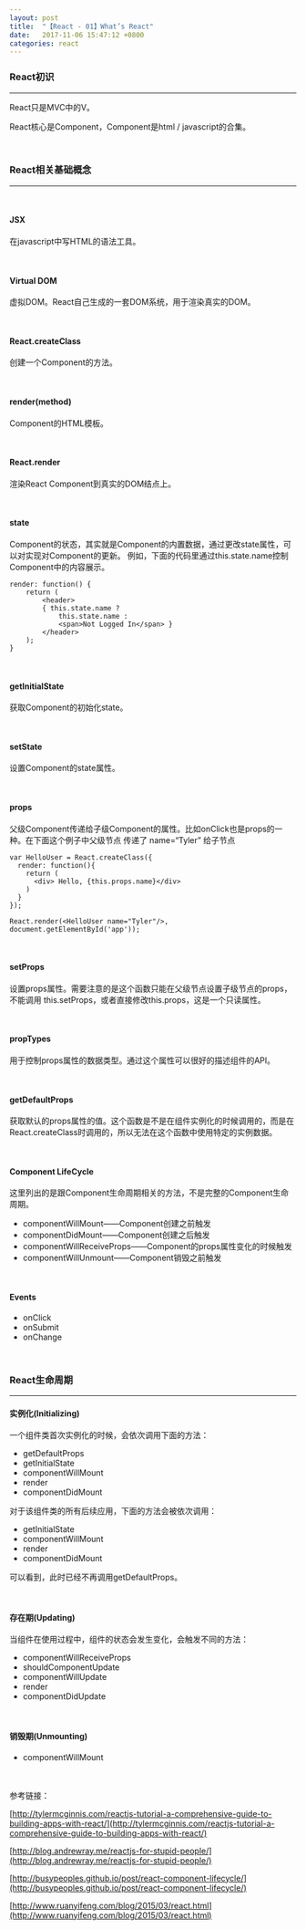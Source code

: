 ```yaml
---
layout: post
title:  "【React - 01】What’s React"
date:   2017-11-06 15:47:12 +0800
categories: react
---
```


### React初识
---
React只是MVC中的V。

React核心是Component，Component是html / javascript的合集。

<br />

### React相关基础概念
---
<br />

#### JSX

在javascript中写HTML的语法工具。

<br />

#### Virtual DOM

虚拟DOM。React自己生成的一套DOM系统，用于渲染真实的DOM。

<br />

#### React.createClass

创建一个Component的方法。

<br />

#### render(method)

Component的HTML模板。

<br />

#### React.render

渲染React Component到真实的DOM结点上。

<br />

#### state

Component的状态，其实就是Component的内置数据，通过更改state属性，可以对实现对Component的更新。
例如，下面的代码里通过this.state.name控制Component中的内容展示。


    render: function() {
        return (
            <header>
            { this.state.name ?
                this.state.name :
                <span>Not Logged In</span> }
            </header>
        );
    }

<br />

#### getInitialState

获取Component的初始化state。

<br />

#### setState

设置Component的state属性。

<br />

#### props

父级Component传递给子级Component的属性。比如onClick也是props的一种。在下面这个例子中父级节点 <HelloUser> 传递了 name=“Tyler” 给子节点 <div>

    var HelloUser = React.createClass({
      render: function(){
        return (
          <div> Hello, {this.props.name}</div>
        )
      }
    });

    React.render(<HelloUser name="Tyler"/>, document.getElementById('app'));


<br />

#### setProps

设置props属性。需要注意的是这个函数只能在父级节点设置子级节点的props，不能调用 this.setProps，或者直接修改this.props，这是一个只读属性。

<br />

#### propTypes

用于控制props属性的数据类型。通过这个属性可以很好的描述组件的API。

<br />

#### getDefaultProps

获取默认的props属性的值。这个函数是不是在组件实例化的时候调用的，而是在React.createClass时调用的，所以无法在这个函数中使用特定的实例数据。

<br />

#### Component LifeCycle

这里列出的是跟Component生命周期相关的方法，不是完整的Component生命周期。

- componentWillMount——Component创建之前触发
- componentDidMount——Component创建之后触发
- componentWillReceiveProps——Component的props属性变化的时候触发
- componentWillUnmount——Component销毁之前触发

<br />

#### Events

- onClick
- onSubmit
- onChange

<br>

### React生命周期
---

#### 实例化(Initializing)

一个组件类首次实例化的时候，会依次调用下面的方法：

- getDefaultProps
- getInitialState
- componentWillMount
- render
- componentDidMount

对于该组件类的所有后续应用，下面的方法会被依次调用：

- getInitialState
- componentWillMount
- render
- componentDidMount

可以看到，此时已经不再调用getDefaultProps。

<br>

#### 存在期(Updating)

当组件在使用过程中，组件的状态会发生变化，会触发不同的方法：

- componentWillReceiveProps
- shouldComponentUpdate
- componentWillUpdate
- render
- componentDidUpdate

<br>

#### 销毁期(Unmounting)

- componentWillMount


<br>
<br>
参考链接：

[http://tylermcginnis.com/reactjs-tutorial-a-comprehensive-guide-to-building-apps-with-react/](http://tylermcginnis.com/reactjs-tutorial-a-comprehensive-guide-to-building-apps-with-react/)

[http://blog.andrewray.me/reactjs-for-stupid-people/](http://blog.andrewray.me/reactjs-for-stupid-people/)

[http://busypeoples.github.io/post/react-component-lifecycle/](http://busypeoples.github.io/post/react-component-lifecycle/)

[http://www.ruanyifeng.com/blog/2015/03/react.html](http://www.ruanyifeng.com/blog/2015/03/react.html)






